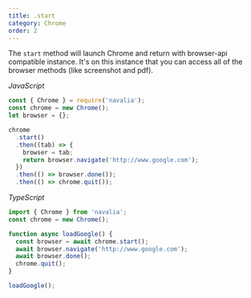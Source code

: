 ```yaml
---
title: .start
category: Chrome
order: 2
---
```


The `start` method will launch Chrome and return with browser-api compatible instance. It's on this instance that you can access all of the browser methods (like screenshot and pdf).

*JavaScript*
```js
const { Chrome } = require('navalia');
const chrome = new Chrome();
let browser = {};

chrome
  .start()
  .then((tab) => {
    browser = tab;
    return browser.navigate('http://www.google.com');
  })
  .then(() => browser.done());
  .then(() => chrome.quit());
```

*TypeScript*
```ts
import { Chrome } from 'navalia';
const chrome = new Chrome();

function async loadGoogle() {
  const browser = await chrome.start();
  await browser.navigate('http://www.google.com');
  await browser.done();
  chrome.quit();
}

loadGoogle();
```

